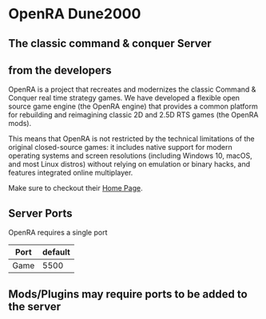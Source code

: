 # OpenRA Dune2000

## The classic command & conquer Server

## from the developers

OpenRA is a project that recreates and modernizes the classic Command & Conquer real time strategy games. We have developed a flexible open source game engine (the OpenRA engine) that provides a common platform for rebuilding and reimagining classic 2D and 2.5D RTS games (the OpenRA mods).

This means that OpenRA is not restricted by the technical limitations of the original closed-source games: it includes native support for modern operating systems and screen resolutions (including Windows 10, macOS, and most Linux distros) without relying on emulation or binary hacks, and features integrated online multiplayer.

Make sure to checkout their [Home Page](https://openra.net).

## Server Ports

OpenRA requires a single port

| Port    | default |
|---------|---------|
| Game    | 5500    |

## Mods/Plugins may require ports to be added to the server
